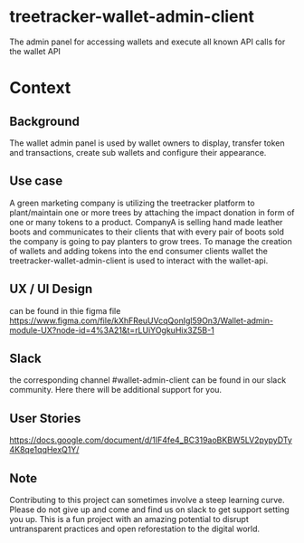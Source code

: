 # treetracker-wallet-admin-client
The admin panel for accessing wallets and execute all known API calls for the wallet API
# Context
## Background
The wallet admin panel is used by wallet owners to display, transfer token and transactions, create sub wallets and configure their appearance. 
## Use case
A green marketing company is utilizing the treetracker platform to plant/maintain one or more trees by attaching the impact donation in form of one or many tokens to a product. CompanyA is selling hand made leather boots and communicates to their clients that with every pair of boots sold the company is going to pay planters to grow trees. To manage the creation of wallets and adding tokens into the end consumer clients wallet the treetracker-wallet-admin-client is used to interact with the wallet-api. 
## UX / UI Design 
can be found in thie figma file https://www.figma.com/file/kXhFReuUVcqQonIgl59On3/Wallet-admin-module-UX?node-id=4%3A21&t=rLUiYOgkuHix3Z5B-1
## Slack
the corresponding channel #wallet-admin-client can be found in our slack community. Here there will be additional support for you.
## User Stories
https://docs.google.com/document/d/1IF4fe4_BC319aoBKBW5LV2pypyDTy4K8qe1qqHexQ1Y/
## Note
Contributing to this project can sometimes involve a steep learning curve. Please do not give up and come and find us on slack to get support setting you up. This is a fun project with an amazing potential to disrupt untransparent practices and open reforestation to the digital world. 
